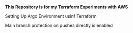 **This Repository is for my Terraform Experiments with AWS**

Setting Up Argo Environment usinf Terraform

Main branch protection on pushes directly is enabled
